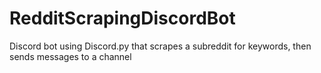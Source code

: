 # RedditScrapingDiscordBot
Discord bot using Discord.py that scrapes a subreddit for keywords, then sends messages to a channel
